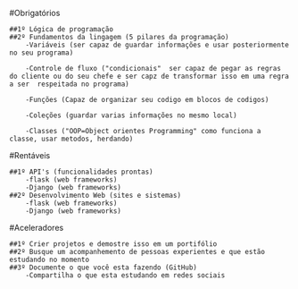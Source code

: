 
#Obrigatórios

    ##1º Lógica de programação
    ##2º Fundamentos da lingagem (5 pilares da programação)
        -Variáveis (ser capaz de guardar informações e usar posteriormente no seu programa)
        
        -Controle de fluxo ("condicionais"  ser capaz de pegar as regras do cliente ou do seu chefe e ser capz de transformar isso em uma regra a ser  respeitada no programa)
        
        -Funções (Capaz de organizar seu codigo em blocos de codigos)

        -Coleções (guardar varias informações no mesmo local)
        
        -Classes ("OOP=Object orientes Programming" como funciona a classe, usar metodos, herdando)

#Rentáveis
    
    ##1º API's (funcionalidades prontas)
        -flask (web frameworks)
        -Django (web frameworks)
    ##2º Desenvolvimento Web (sites e sistemas)
        -flask (web frameworks)
        -Django (web frameworks)

#Aceleradores
    
    ##1º Crier projetos e demostre isso em um portifólio
    ##2º Busque um acompanhemento de pessoas experientes e que estão estudando no momento
    ##3º Documente o que você esta fazendo (GitHub)
        -Compartilha o que esta estudando em redes sociais
